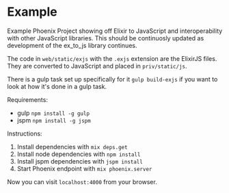 # Example

Example Phoenix Project showing off Elixir to JavaScript and interoperability with other JavaScript libraries. This should be continuosly updated as development of the ex_to_js library continues.

The code in `web/static/exjs` with the `.exjs` extension are the ElixirJS files. They are converted to JavaScript and placed in `priv/static/js`. 

There is a gulp task set up specifically for it `gulp build-exjs` if you want to look at how it's done in a gulp task.

Requirements:

  * gulp `npm install -g gulp`
  * jspm `npm install -g jspm`

Instructions:

1. Install dependencies with `mix deps.get`
2. Install node dependencies with `npm install`
3. Install jspm dependencies with `jspm install`
4. Start Phoenix endpoint with `mix phoenix.server`

Now you can visit `localhost:4000` from your browser.
